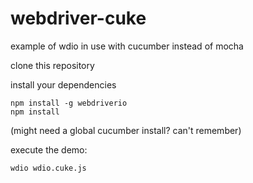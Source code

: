 # webdriver-cuke
example of wdio in use with cucumber instead of mocha

clone this repository

install your dependencies

```
npm install -g webdriverio
npm install
```

(might need a global cucumber install? can't remember)

execute the demo:

```
wdio wdio.cuke.js
```
